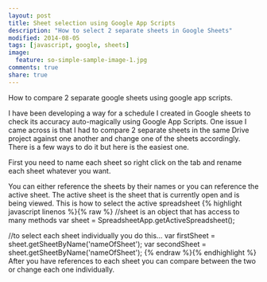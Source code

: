 ```yaml
---
layout: post
title: Sheet selection using Google App Scripts
description: "How to select 2 separate sheets in Google Sheets"
modified: 2014-08-05
tags: [javascript, google, sheets]
image:
  feature: so-simple-sample-image-1.jpg
comments: true
share: true
---
```


How to compare 2 separate google sheets using google app scripts.

I have been developing a way for a schedule I created in Google sheets to check its accuracy auto-magically using Google App Scripts. One issue I came across is that I had to compare 2 separate sheets in the same Drive project against one another and change one of the sheets accordingly. There is a few ways to do it but here is the easiest one.

First you need to name each sheet so right click on the tab and rename each sheet whatever you want.

You can either reference the sheets by their names or you can reference the active sheet. The active sheet is the sheet that is currently open and is being viewed.
 This is how to select the active spreadsheet
{% highlight javascript linenos %}{% raw %}
 //sheet is an object that has access to many methods
 var sheet = SpreadsheetApp.getActiveSpreadsheet();

 //to select each sheet individually you do this...
 var firstSheet = sheet.getSheetByName('nameOfSheet');
 var secondSheet = sheet.getSheetByName('nameOfSheet');
{% endraw %}{% endhighlight %}
 After you have references to each sheet you can compare between the two or change each one individually.

